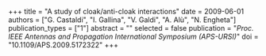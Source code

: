 +++
title = "A study of cloak/anti-cloak interactions"
date = 2009-06-01
authors = ["G. Castaldi", "I. Gallina", "V. Galdi", "A. Alù", "N. Engheta"]
publication_types = ["1"]
abstract = ""
selected = false
publication = "*Proc. IEEE Antennas and Propagation International Symposium (APS-URSI)*"
doi = "10.1109/APS.2009.5172322"
+++

